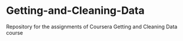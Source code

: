 Getting-and-Cleaning-Data
=========================

Repository for the assignments of Coursera Getting and Cleaning Data course
